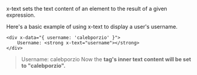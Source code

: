 x-text sets the text content of an element to the result of a given expression.

Here's a basic example of using x-text to display a user's username.

```
<div x-data="{ username: 'calebporzio' }">
    Username: <strong x-text="username"></strong>
</div>
```
> Username: calebporzio
Now the <strong> tag's inner text content will be set to "calebporzio".
